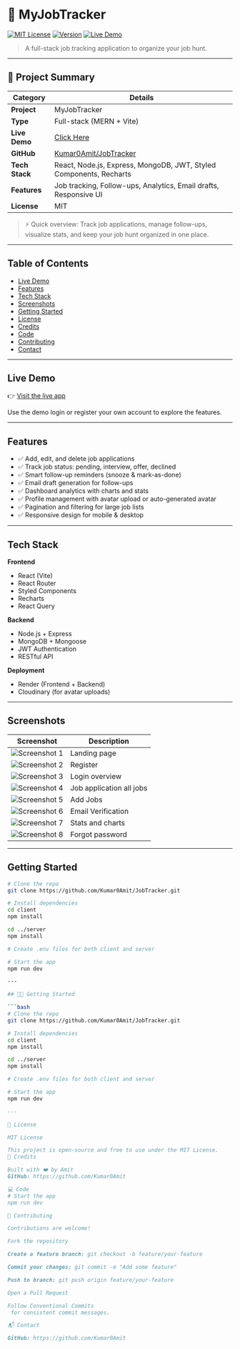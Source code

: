 # 🧭 MyJobTracker

[![MIT License](https://img.shields.io/badge/License-MIT-green.svg)](https://opensource.org/licenses/MIT) 
[![Version](https://img.shields.io/badge/version-1.0.0-blue)](https://github.com/Kumar0Amit/JobTracker/releases) 
[![Live Demo](https://img.shields.io/badge/Live-Demo-orange)](https://jobtracker-1-loaq.onrender.com) 

> A full-stack job tracking application to organize your job hunt.

---

## 📌 Project Summary

| Category | Details |
|----------|---------|
| **Project** | MyJobTracker |
| **Type** | Full-stack (MERN + Vite) |
| **Live Demo** | [Click Here](https://jobtracker-1-loaq.onrender.com) |
| **GitHub** | [Kumar0Amit/JobTracker](https://github.com/Kumar0Amit/JobTracker) |
| **Tech Stack** | React, Node.js, Express, MongoDB, JWT, Styled Components, Recharts |
| **Features** | Job tracking, Follow-ups, Analytics, Email drafts, Responsive UI |
| **License** | MIT |

> ⚡ Quick overview: Track job applications, manage follow-ups, visualize stats, and keep your job hunt organized in one place.

---

## Table of Contents

- [Live Demo](#live-demo)  
- [Features](#features)  
- [Tech Stack](#tech-stack)  
- [Screenshots](#screenshots)  
- [Getting Started](#getting-started)  
- [License](#license)  
- [Credits](#credits)  
- [Code](#code)  
- [Contributing](#contributing)  
- [Contact](#contact)  

---

## Live Demo

👉 [Visit the live app](https://jobtracker-1-loaq.onrender.com)

Use the demo login or register your own account to explore the features.

---

## Features

- ✅ Add, edit, and delete job applications  
- ✅ Track job status: pending, interview, offer, declined  
- ✅ Smart follow-up reminders (snooze & mark-as-done)  
- ✅ Email draft generation for follow-ups  
- ✅ Dashboard analytics with charts and stats  
- ✅ Profile management with avatar upload or auto-generated avatar  
- ✅ Pagination and filtering for large job lists  
- ✅ Responsive design for mobile & desktop  

---

## Tech Stack

**Frontend**  
- React (Vite)  
- React Router  
- Styled Components  
- Recharts  
- React Query  

**Backend**  
- Node.js + Express  
- MongoDB + Mongoose  
- JWT Authentication  
- RESTful API  

**Deployment**  
- Render (Frontend + Backend)  
- Cloudinary (for avatar uploads)  

---

## Screenshots

| Screenshot | Description |
|------------|-------------|
| ![Screenshot 1](./screenshots/JOBLAND.png) | Landing page |
| ![Screenshot 2](./screenshots/JOBREGISTER.png) | Register |
| ![Screenshot 3](./screenshots/JOBLOGIN.png) | Login overview |
| ![Screenshot 4](./screenshots/JOBALLJOBSADD.png) | Job application all jobs |
| ![Screenshot 5](./screenshots/JOBAllJOB.png) | Add Jobs |
| ![Screenshot 6](./screenshots/JOBEMAIL.png) | Email Verification |
| ![Screenshot 7](./screenshots/JOBSTATS.png) | Stats and charts |
| ![Screenshot 8](./screenshots/JOBFORGOT.png) | Forgot password |


---

## Getting Started

```bash
# Clone the repo
git clone https://github.com/Kumar0Amit/JobTracker.git

# Install dependencies
cd client
npm install

cd ../server
npm install

# Create .env files for both client and server

# Start the app
npm run dev

---

## 🧑‍💻 Getting Started

```bash
# Clone the repo
git clone https://github.com/Kumar0Amit/JobTracker.git

# Install dependencies
cd client
npm install

cd ../server
npm install

# Create .env files for both client and server

# Start the app
npm run dev
```
```markdown
---

📜 License

MIT License

This project is open-source and free to use under the MIT License.
🙌 Credits

Built with ❤️ by Amit
GitHub: https://github.com/Kumar0Amit

💻 Code
# Start the app
npm run dev

🤝 Contributing

Contributions are welcome!

Fork the repository

Create a feature branch: git checkout -b feature/your-feature

Commit your changes: git commit -m "Add some feature"

Push to branch: git push origin feature/your-feature

Open a Pull Request

Follow Conventional Commits
 for consistent commit messages.

📬 Contact

GitHub: https://github.com/Kumar0Amit
```
